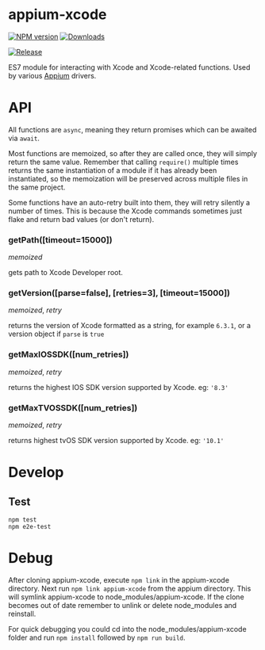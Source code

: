 appium-xcode
===================
[![NPM version](http://img.shields.io/npm/v/appium-xcode.svg)](https://npmjs.org/package/appium-xcode)
[![Downloads](http://img.shields.io/npm/dm/appium-xcode.svg)](https://npmjs.org/package/appium-xcode)

[![Release](https://github.com/appium/appium-xcode/actions/workflows/publish.js.yml/badge.svg?branch=master)](https://github.com/appium/appium-xcode/actions/workflows/publish.js.yml)

ES7 module for interacting with Xcode and Xcode-related functions.
Used by various [Appium](github.com/appium/appium) drivers.

API
===

All functions are `async`, meaning they return promises which can be awaited via `await`.

Most functions are memoized, so after they are called once, they will simply return the same value. Remember that calling `require()` multiple times returns the same instantiation of a module if it has already been instantiated, so the memoization will be preserved across multiple files in the same project.

Some functions have an auto-retry built into them, they will retry silently a number of times. This is because the Xcode commands sometimes just flake and return bad values (or don't return).

### getPath([timeout=15000])
*memoized*

gets path to Xcode Developer root.

### getVersion([parse=false], [retries=3], [timeout=15000])
*memoized*, *retry*

returns the version of Xcode formatted as a string, for example `6.3.1`, or a version object if `parse` is `true`

### getMaxIOSSDK([num_retries])
*memoized*, *retry*

returns the highest IOS SDK version supported by Xcode.
eg: `'8.3'`

### getMaxTVOSSDK([num_retries])
*memoized*, *retry*

returns highest tvOS SDK version supported by Xcode.
eg: `'10.1'`

Develop
=======

## Test

```
npm test
npm e2e-test
```

Debug
=====

After cloning appium-xcode, execute `npm link` in the appium-xcode directory. Next run `npm link appium-xcode` from the appium directory. This will symlink appium-xcode to node_modules/appium-xcode. If the clone becomes out of date remember to unlink or delete node_modules and reinstall.

For quick debugging you could cd into the node_modules/appium-xcode folder and run `npm install` followed by `npm run build`.

